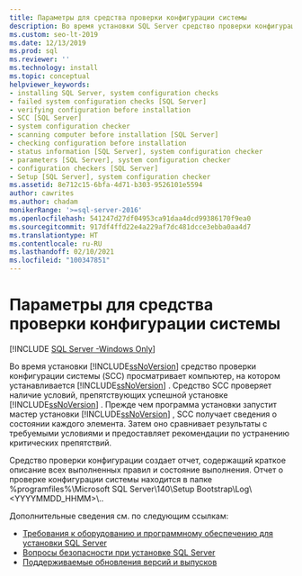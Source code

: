```yaml
---
title: Параметры для средства проверки конфигурации системы
description: Во время установки SQL Server средство проверки конфигурации системы проверяет наличие условий, препятствующих успешной установке SQL Server.
ms.custom: seo-lt-2019
ms.date: 12/13/2019
ms.prod: sql
ms.reviewer: ''
ms.technology: install
ms.topic: conceptual
helpviewer_keywords:
- installing SQL Server, system configuration checks
- failed system configuration checks [SQL Server]
- verifying configuration before installation
- SCC [SQL Server]
- system configuration checker
- scanning computer before installation [SQL Server]
- checking configuration before installation
- status information [SQL Server], system configuration checker
- parameters [SQL Server], system configuration checker
- configuration checkers [SQL Server]
- Setup [SQL Server], system configuration checker
ms.assetid: 8e712c15-6bfa-4d71-b303-9526101e5594
author: cawrites
ms.author: chadam
monikerRange: '>=sql-server-2016'
ms.openlocfilehash: 541247d27df04953ca91daa4dcd99386170f9ea0
ms.sourcegitcommit: 917df4ffd22e4a229af7dc481dcce3ebba0aa4d7
ms.translationtype: HT
ms.contentlocale: ru-RU
ms.lasthandoff: 02/10/2021
ms.locfileid: "100347851"
---
```

# <a name="check-parameters-for-the-system-configuration-checker"></a>Параметры для средства проверки конфигурации системы

[!INCLUDE [SQL Server -Windows Only](../../includes/applies-to-version/sql-windows-only.md)]

Во время установки [!INCLUDE[ssNoVersion](../../includes/ssnoversion-md.md)] средство проверки конфигурации системы (SCC) просматривает компьютер, на котором устанавливается [!INCLUDE[ssNoVersion](../../includes/ssnoversion-md.md)] . Средство SCC проверяет наличие условий, препятствующих успешной установке [!INCLUDE[ssNoVersion](../../includes/ssnoversion-md.md)] . Прежде чем программа установки запустит мастер установки [!INCLUDE[ssNoVersion](../../includes/ssnoversion-md.md)] , SCC получает сведения о состоянии каждого элемента. Затем оно сравнивает результаты с требуемыми условиями и предоставляет рекомендации по устранению критических препятствий.  
  
Средство проверки конфигурации создает отчет, содержащий краткое описание всех выполненных правил и состояние выполнения. Отчет о проверке конфигурации системы находится в папке %programfiles%\Microsoft SQL Server\140\Setup Bootstrap\Log\\\<YYYYMMDD_HHMM>\\\..    
  
Дополнительные сведения см. по следующим ссылкам:

- [Требования к оборудованию и программному обеспечению для установки SQL Server](../../sql-server/install/hardware-and-software-requirements-for-installing-sql-server.md)   
- [Вопросы безопасности при установке SQL Server](../../sql-server/install/security-considerations-for-a-sql-server-installation.md)   
- [Поддерживаемые обновления версий и выпусков](../../database-engine/install-windows/supported-version-and-edition-upgrades.md)  
  
  
